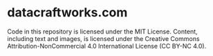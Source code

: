 # datacraftworks.com

Code in this repository is licensed under the MIT License.
Content, including text and images, is licensed under the Creative Commons Attribution-NonCommercial 4.0 International License (CC BY-NC 4.0).

